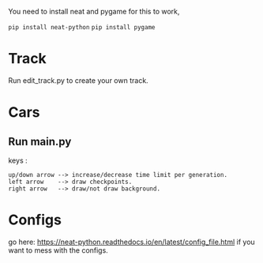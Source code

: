 You need to install neat and pygame for this to work,

```pip install neat-python```
```pip install pygame```

# Track

Run edit_track.py to create your own track.

# Cars

Run main.py
-----------
keys :

    up/down arrow --> increase/decrease time limit per generation.
    left arrow    --> draw checkpoints.
    right arrow   --> draw/not draw background.

# Configs

go here: https://neat-python.readthedocs.io/en/latest/config_file.html if you want to mess with the configs.
